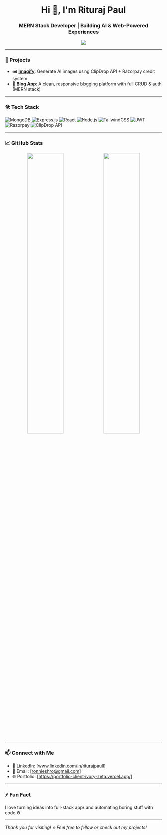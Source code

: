 
<h1 align="center">Hi 👋, I'm Rituraj Paul</h1>
<h3 align="center">MERN Stack Developer | Building AI & Web-Powered Experiences</h3>

<p align="center">
  <img src="https://readme-typing-svg.demolab.com/?lines=Full-Stack+Developer;MERN+Stack+Specialist;Loves+Open+Source;Always+learning+new+techs&center=true&width=380&height=45">
</p>

---

### 🚀 Projects

- 🖼️ [**Imagify**](https://imagify-practice-ze9j.vercel.app/): Generate AI images using ClipDrop API + Razorpay credit system
- 📝 [**Blog App**](https://blog-opjk.vercel.app/): A clean, responsive blogging platform with full CRUD & auth (MERN stack)

---

### 🛠 Tech Stack

![MongoDB](https://img.shields.io/badge/-MongoDB-4EA94B?logo=mongodb&logoColor=white)
![Express.js](https://img.shields.io/badge/-Express.js-000000?logo=express&logoColor=white)
![React](https://img.shields.io/badge/-React-61DAFB?logo=react&logoColor=black)
![Node.js](https://img.shields.io/badge/-Node.js-339933?logo=node.js&logoColor=white)
![TailwindCSS](https://img.shields.io/badge/-TailwindCSS-38B2AC?logo=tailwind-css&logoColor=white)
![JWT](https://img.shields.io/badge/-JWT-black?logo=jsonwebtokens&logoColor=white)
![Razorpay](https://img.shields.io/badge/-Razorpay-0A2540?logo=razorpay&logoColor=white)
![ClipDrop API](https://img.shields.io/badge/-ClipDrop%20API-purple?style=flat)

---

### 📈 GitHub Stats

<p align="center">
  <img src="https://github-readme-stats.vercel.app/api?username=RiturajPaull&show_icons=true&theme=radical" width="48%" />
  <img src="https://github-readme-streak-stats.herokuapp.com/?user=RiturajPaull&theme=radical" width="48%" />
</p>

---

### 📫 Connect with Me

- 💼 LinkedIn: [www.linkedin.com/in/riturajpaull]
- 📧 Email: [ronnieshro@gmail.com]
- 🌐 Portfolio: [https://portfolio-client-ivory-zeta.vercel.app/]

---

### ⚡ Fun Fact

I love turning ideas into full-stack apps and automating boring stuff with code ⚙️

---

*Thank you for visiting! ⭐ Feel free to follow or check out my projects!*

